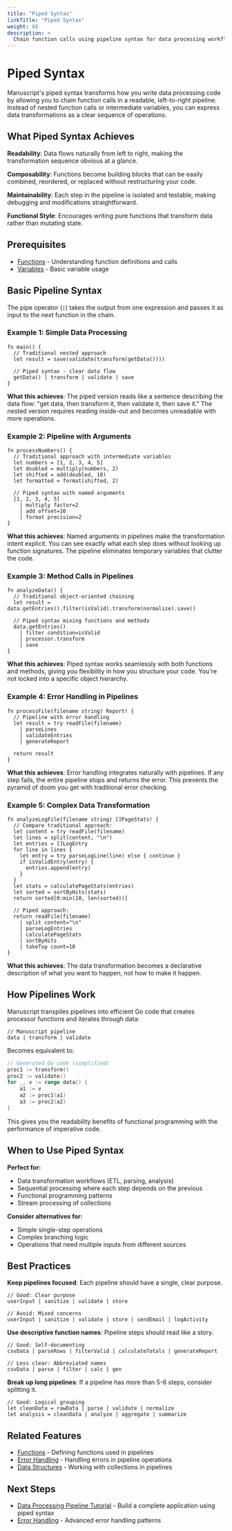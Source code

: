 ```yaml
---
title: "Piped Syntax"
linkTitle: "Piped Syntax"
weight: 80
description: >
  Chain function calls using pipeline syntax for data processing workflows.
---
```


# Piped Syntax

Manuscript's piped syntax transforms how you write data processing code by allowing you to chain function calls in a readable, left-to-right pipeline. Instead of nested function calls or intermediate variables, you can express data transformations as a clear sequence of operations.

## What Piped Syntax Achieves

**Readability**: Data flows naturally from left to right, making the transformation sequence obvious at a glance.

**Composability**: Functions become building blocks that can be easily combined, reordered, or replaced without restructuring your code.

**Maintainability**: Each step in the pipeline is isolated and testable, making debugging and modifications straightforward.

**Functional Style**: Encourages writing pure functions that transform data rather than mutating state.

## Prerequisites

- [Functions](../functions/) - Understanding function definitions and calls
- [Variables](../variables/) - Basic variable usage

## Basic Pipeline Syntax

The pipe operator (`|`) takes the output from one expression and passes it as input to the next function in the chain.

### Example 1: Simple Data Processing

```ms
fn main() {
  // Traditional nested approach
  let result = save(validate(transform(getData())))
  
  // Piped syntax - clear data flow
  getData() | transform | validate | save
}
```

**What this achieves**: The piped version reads like a sentence describing the data flow: "get data, then transform it, then validate it, then save it." The nested version requires reading inside-out and becomes unreadable with more operations.

### Example 2: Pipeline with Arguments

```ms
fn processNumbers() {
  // Traditional approach with intermediate variables
  let numbers = [1, 2, 3, 4, 5]
  let doubled = multiply(numbers, 2)
  let shifted = add(doubled, 10)
  let formatted = format(shifted, 2)
  
  // Piped syntax with named arguments
  [1, 2, 3, 4, 5] 
    | multiply factor=2 
    | add offset=10 
    | format precision=2
}
```

**What this achieves**: Named arguments in pipelines make the transformation intent explicit. You can see exactly what each step does without looking up function signatures. The pipeline eliminates temporary variables that clutter the code.

### Example 3: Method Calls in Pipelines

```ms
fn analyzeData() {
  // Traditional object-oriented chaining
  let result = data.getEntries().filter(isValid).transform(normalize).save()
  
  // Piped syntax mixing functions and methods
  data.getEntries() 
    | filter condition=isValid 
    | processor.transform 
    | save
}
```

**What this achieves**: Piped syntax works seamlessly with both functions and methods, giving you flexibility in how you structure your code. You're not locked into a specific object hierarchy.

### Example 4: Error Handling in Pipelines

```ms
fn processFile(filename string) Report! {
  // Pipeline with error handling
  let result = try readFile(filename) 
    | parseLines 
    | validateEntries 
    | generateReport
  
  return result
}
```

**What this achieves**: Error handling integrates naturally with pipelines. If any step fails, the entire pipeline stops and returns the error. This prevents the pyramid of doom you get with traditional error checking.

### Example 5: Complex Data Transformation

```ms
fn analyzeLogFile(filename string) []PageStats! {
  // Compare traditional approach:
  let content = try readFile(filename)
  let lines = split(content, "\n")
  let entries = []LogEntry
  for line in lines {
    let entry = try parseLogLine(line) else { continue }
    if isValidEntry(entry) {
      entries.append(entry)
    }
  }
  let stats = calculatePageStats(entries)
  let sorted = sortByHits(stats)
  return sorted[0:min(10, len(sorted))]
  
  // Piped approach:
  return readFile(filename)
    | split content="\n"
    | parseLogEntries
    | calculatePageStats
    | sortByHits
    | takeTop count=10
}
```

**What this achieves**: The data transformation becomes a declarative description of what you want to happen, not how to make it happen.

## How Pipelines Work

Manuscript transpiles pipelines into efficient Go code that creates processor functions and iterates through data:

```ms
// Manuscript pipeline
data | transform | validate
```

Becomes equivalent to:
```go
// Generated Go code (simplified)
proc1 := transform()
proc2 := validate()
for _, v := range data() {
    a1 := v
    a2 := proc1(a1)
    a3 := proc2(a2)
}
```

This gives you the readability benefits of functional programming with the performance of imperative code.

## When to Use Piped Syntax

**Perfect for:**
- Data transformation workflows (ETL, parsing, analysis)
- Sequential processing where each step depends on the previous
- Functional programming patterns
- Stream processing of collections

**Consider alternatives for:**
- Simple single-step operations
- Complex branching logic
- Operations that need multiple inputs from different sources

## Best Practices

**Keep pipelines focused**: Each pipeline should have a single, clear purpose.

```ms
// Good: Clear purpose
userInput | sanitize | validate | store

// Avoid: Mixed concerns
userInput | sanitize | validate | store | sendEmail | logActivity
```

**Use descriptive function names**: Pipeline steps should read like a story.

```ms
// Good: Self-documenting
csvData | parseRows | filterValid | calculateTotals | generateReport

// Less clear: Abbreviated names
csvData | parse | filter | calc | gen
```

**Break up long pipelines**: If a pipeline has more than 5-6 steps, consider splitting it.

```ms
// Good: Logical grouping
let cleanData = rawData | parse | validate | normalize
let analysis = cleanData | analyze | aggregate | summarize
```

## Related Features

- [Functions](../functions/) - Defining functions used in pipelines
- [Error Handling](../error-handling/) - Handling errors in pipeline operations
- [Data Structures](../data-structures/) - Working with collections in pipelines

## Next Steps

- [Data Processing Pipeline Tutorial](../../tutorials/data-processing-pipeline/) - Build a complete application using piped syntax
- [Error Handling](../error-handling/) - Advanced error handling patterns 